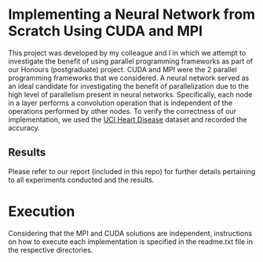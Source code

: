 # Implementing a Neural Network from Scratch Using CUDA and MPI

This project was developed by my colleague and I in which we attempt to investigate the benefit of using parallel programming frameworks as part of our Honours (postgraduate) project. CUDA and MPI were the 2 parallel programming frameworks that we considered.
A neural network served as an ideal candidate for investigating the benefit of parallelization due to the high level of parallelism present in neural networks. Specifically, each node in a layer performs a convolution operation that is independent of the operations performed by other nodes. 
To verify the correctness of our implementation, we used the [UCI Heart Disease](https://www.kaggle.com/ronitf/heart-disease-uci) dataset and recorded the accuracy.

## Results

Please refer to our report (included in this repo) for further details pertaining to all experiments conducted and the results.

# Execution

Considering that the MPI and CUDA solutions are independent, instructions on how to execute each implementation is specified in the readme.txt file in the respective directories.
